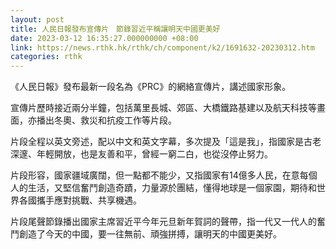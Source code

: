 ```yaml
---
layout: post
title: 人民日報發布宣傳片　節錄習近平稱讓明天中國更美好
date: 2023-03-12 16:35:27.000000000 +08:00
link: https://news.rthk.hk/rthk/ch/component/k2/1691632-20230312.htm
categories: rthk
---
```


《人民日報》發布最新一段名為《PRC》的網絡宣傳片，講述國家形象。

宣傳片歷時接近兩分半鐘，包括萬里長城、郊區、大橋鐵路基建以及航天科技等畫面，亦播出冬奧、救災和抗疫工作等片段。

片段全程以英文旁述，配以中文和英文字幕，多次提及「這是我」，指國家是古老深邃、年輕開放，也是友善和平，曾經一窮二白，也從沒停止努力。

片段形容，國家疆域廣闊，但一點都不能少，又指國家有14億多人民，在意每個人的生活，又堅信奮鬥創造奇蹟，力量源於團結，懂得地球是一個家園，期待和世界各國攜手應對挑戰、共享機遇。

片段尾聲節錄播出國家主席習近平今年元旦新年賀詞的聲帶，指一代又一代人的奮鬥創造了今天的中國，要一往無前、頑強拼搏，讓明天的中國更美好。
